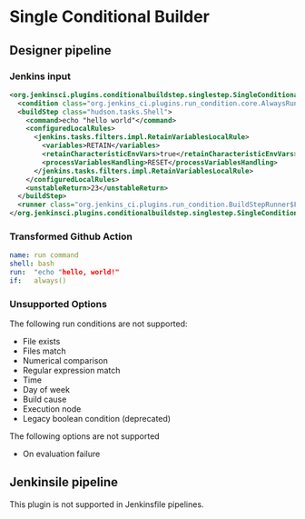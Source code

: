 # Single Conditional Builder

## Designer pipeline

### Jenkins input

```xml
<org.jenkinsci.plugins.conditionalbuildstep.singlestep.SingleConditionalBuilder plugin="conditional-buildstep@1.3.6">
  <condition class="org.jenkins_ci.plugins.run_condition.core.AlwaysRun" plugin="run-condition@1.3"/>
  <buildStep class="hudson.tasks.Shell">
    <command>echo "hello world"</command>
    <configuredLocalRules>
      <jenkins.tasks.filters.impl.RetainVariablesLocalRule>
        <variables>RETAIN</variables>
        <retainCharacteristicEnvVars>true</retainCharacteristicEnvVars>
        <processVariablesHandling>RESET</processVariablesHandling>
      </jenkins.tasks.filters.impl.RetainVariablesLocalRule>
    </configuredLocalRules>
    <unstableReturn>23</unstableReturn>
  </buildStep>
  <runner class="org.jenkins_ci.plugins.run_condition.BuildStepRunner$Fail" plugin="run-condition@1.3"/>
</org.jenkinsci.plugins.conditionalbuildstep.singlestep.SingleConditionalBuilder>
```

### Transformed Github Action

```yaml
name: run command
shell: bash
run:  "echo "hello, world!"
if:   always()
```

### Unsupported Options

The following run conditions are not supported:

- File exists
- Files match
- Numerical comparison
- Regular expression match
- Time
- Day of week
- Build cause
- Execution node
- Legacy boolean condition (deprecated)

The following options are not supported

- On evaluation failure

## Jenkinsile pipeline

This plugin is not supported in Jenkinsfile pipelines.
